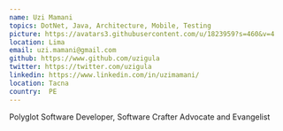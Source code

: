 ```yaml
---
name: Uzi Mamani
topics: DotNet, Java, Architecture, Mobile, Testing 
picture: https://avatars3.githubusercontent.com/u/1823959?s=460&v=4
location: Lima
email: uzi.mamani@gmail.com
github: https://www.github.com/uzigula
twitter: https://twitter.com/uzigula
linkedin: https://www.linkedin.com/in/uzimamani/
location: Tacna
country:  PE
---
```


Polyglot Software Developer, Software Crafter Advocate and Evangelist
